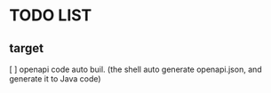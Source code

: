 # TODO LIST

## target

[ ] openapi code auto buil. (the shell auto generate openapi.json, and generate it to Java code)
